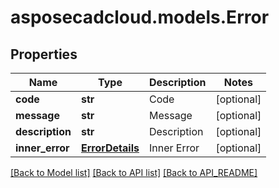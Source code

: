 # asposecadcloud.models.Error

## Properties
Name | Type | Description | Notes
------------ | ------------- | ------------- | -------------
**code** | **str** | Code              | [optional] 
**message** | **str** | Message              | [optional] 
**description** | **str** | Description              | [optional] 
**inner_error** | [**ErrorDetails**](ErrorDetails.md) | Inner Error              | [optional] 

[[Back to Model list]](API_README.md#documentation-for-models) [[Back to API list]](API_README.md#documentation-for-api-endpoints) [[Back to API_README]](API_README.md)


